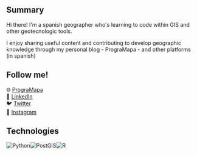 ## Summary

Hi there! I'm a spanish geographer who's learning to code within GIS 
and other geotecnologic tools.

I enjoy sharing useful content and contributing to develop geographic knowledge through 
my personal blog - PrograMapa - and other platforms (in spanish)

## Follow me!
🌐 <a href="https://programapa.wordpress.com/">PrograMapa</a><br>
💼 <a href="https://www.linkedin.com/in/robertojl/">LinkedIn</a><br>
🐦 <a href="https://twitter.com/progra_mapa">Twitter</a><br>
📸 <a href="https://www.instagram.com/progra_mapa/">Instagram</a><br>

## Technologies 
<img alt="Python" src="https://img.shields.io/badge/python-%2314354C.svg?&style=for-the-badge&logo=python&logoColor=white"/><img alt="PostGIS" src ="https://img.shields.io/badge/postgres-%23316192.svg?&style=for-the-badge&logo=postgresql&logoColor=white"/><img alt="R" src="https://img.shields.io/badge/r-%23276DC3.svg?&style=for-the-badge&logo=r&logoColor=white"/>




